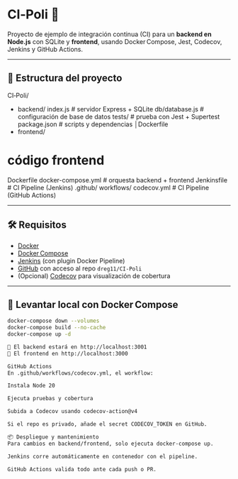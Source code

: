 # CI‑Poli 🔁

Proyecto de ejemplo de integración continua (CI) para un **backend en Node.js** con SQLite y **frontend**, 
usando Docker Compose, Jest, Codecov, Jenkins y GitHub Actions.

---

## 🧱 Estructura del proyecto
CI‑Poli/
- backend/
index.js # servidor Express + SQLite
db/database.js # configuración de base de datos
tests/ # prueba con Jest + Supertest
package.json # scripts y dependencias
│Dockerfile
- frontend/
# código frontend
 Dockerfile
docker-compose.yml # orquesta backend + frontend
Jenkinsfile # CI Pipeline (Jenkins)
.github/
workflows/
codecov.yml # CI Pipeline (GitHub Actions)


---

## 🛠️ Requisitos

- [Docker](https://www.docker.com/)
- [Docker Compose](https://docs.docker.com/compose/)
- [Jenkins](https://www.jenkins.io/) (con plugin Docker Pipeline)
- [GitHub](https://github.com/) con acceso al repo `dreg11/CI‑Poli`
- (Opcional) [Codecov](https://app.codecov.io/) para visualización de cobertura

---

## 🚀 Levantar local con Docker Compose

```bash
docker-compose down --volumes
docker-compose build --no-cache
docker-compose up -d

📌 El backend estará en http://localhost:3001
📌 El frontend en http://localhost:3000

GitHub Actions
En .github/workflows/codecov.yml, el workflow:

Instala Node 20

Ejecuta pruebas y cobertura

Subida a Codecov usando codecov-action@v4

Si el repo es privado, añade el secret CODECOV_TOKEN en GitHub.

📦 Despliegue y mantenimiento
Para cambios en backend/frontend, solo ejecuta docker-compose up.

Jenkins corre automáticamente en contenedor con el pipeline.

GitHub Actions valida todo ante cada push o PR.
